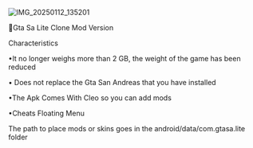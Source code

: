 ![IMG_20250112_135201](https://github.com/user-attachments/assets/9cdfc591-c988-47ea-b3c3-ec967b4253ac)

🔗Gta Sa Lite Clone Mod Version

Characteristics

 •It no longer weighs more than 2 GB, the weight of the game has been reduced

 • Does not replace the Gta San Andreas that you have installed

 •The Apk Comes With Cleo so you can add mods
 
 •Cheats Floating Menu

The path to place mods or skins goes in the android/data/com.gtasa.lite folder 
